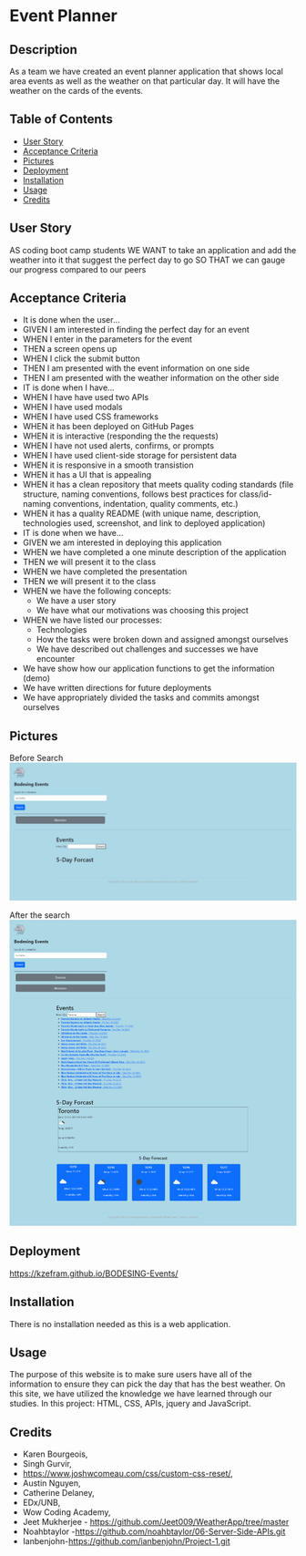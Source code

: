 # Event Planner

## Description

As a team we have created an event planner application that shows local area events as well as the weather on that particular day. It will have the weather on the cards of the events.

## Table of Contents

- [User Story](#userstory)
- [Acceptance Criteria](#acceptancecriteria)
- [Pictures](#pictures)
- [Deployment](#depolyment)
- [Installation](#installation)
- [Usage](#usage)
- [Credits](#credits)

## User Story

AS coding boot camp students
WE WANT to take an application and add the weather into it that suggest the perfect day to go
SO THAT we can gauge our progress compared to our peers

## Acceptance Criteria

- It is done when the user…
- GIVEN I am interested in finding the perfect day for an event
- WHEN I enter in the parameters for the event
- THEN a screen opens up
- WHEN I click the submit button
- THEN I am presented with the event information on one side
- THEN I am presented with the weather information on the other side
- IT is done when I have…
- WHEN I have have used two APIs
- WHEN I have used modals
- WHEN I have used CSS frameworks
- WHEN it has been deployed on GitHub Pages
- WHEN it is interactive (responding the the requests)
- WHEN I have not used alerts, confirms, or prompts
- WHEN I have used client-side storage for persistent data
- WHEN it is responsive in a smooth transistion
- WHEN it has a UI that is appealing
- WHEN it has a clean repository that meets quality coding standards (file structure, naming conventions, follows best practices for class/id-naming conventions, indentation, quality comments, etc.)
- WHEN it has a quality README (with unique name, description, technologies used, screenshot, and link to deployed application)
- IT is done when we have…
- GIVEN we am interested in deploying this application
- WHEN we have completed a one minute description of the application
- THEN we will present it to the class
- WHEN we have completed the presentation
- THEN we will present it to the class
- WHEN we have the following concepts:
  - We have a user story
  - We have what our motivations was choosing this project
- WHEN we have listed our processes:
  - Technologies
  - How the tasks were broken down and assigned amongst ourselves
  - We have described out challenges and successes we have encounter
- We have show how our application functions to get the information (demo)
- We have written directions for future deployments
- We have appropriately divided the tasks and commits amongst ourselves

## Pictures

Before Search
![Before the Search](image.png)

After the search
![After the search](image-1.png)

## Deployment

https://kzefram.github.io/BODESING-Events/ 

## Installation

There is no installation needed as this is a web application.

## Usage

The purpose of this website is to make sure users have all of the information to ensure they can pick the day that has the best weather. On this site, we have utilized the knowledge we have learned through our studies. In this project: HTML, CSS, APIs, jquery and JavaScript.

## Credits

- Karen Bourgeois,
- Singh Gurvir,
- https://www.joshwcomeau.com/css/custom-css-reset/,
- Austin Nguyen,
- Catherine Delaney,
- EDx/UNB,
- Wow Coding Academy,
- Jeet Mukherjee - https://github.com/Jeet009/WeatherApp/tree/master
- Noahbtaylor -https://github.com/noahbtaylor/06-Server-Side-APIs.git
- Ianbenjohn-https://github.com/ianbenjohn/Project-1.git